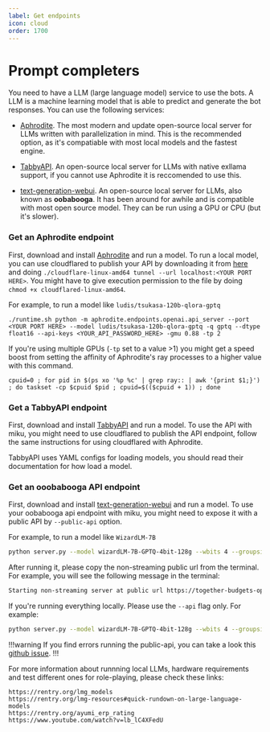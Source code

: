 ```yaml
---
label: Get endpoints
icon: cloud
order: 1700
---
```


# Prompt completers

You need to have a LLM (large language model) service to use the bots. A LLM is a machine learning model that is able to predict and generate the bot responses. You can use the following services:

- [Aphrodite](https://github.com/PygmalionAI/aphrodite-engine). The most modern and update open-source local server for LLMs written with parallelization in mind. This is the recommended option, as it's compatiable with most local models and the fastest engine.

- [TabbyAPI](https://github.com/theroyallab/tabbyAPI). An open-source local server for LLMs with native exllama support, if you cannot use Aphrodite it is reccomended to use this.

- [text-generation-webui](https://github.com/oobabooga/text-generation-webui). An open-source local server for LLMs, also known as **oobabooga**. It has been around for awhile and is compatible with most open source model. They can be run using a GPU or CPU (but it's slower).

### Get an Aphrodite endpoint

First, download and install [Aphrodite](https://github.com/PygmalionAI/aphrodite-engine) and run a model.
To run a local model, you can use cloudflared to publish your API by downloading it from [here](https://github.com/cloudflare/cloudflared/releases/latest/download/cloudflared-linux-amd64) and doing `./cloudflare-linux-amd64 tunnel --url localhost:<YOUR PORT HERE>`. You might have to give execution permission to the file by doing `chmod +x cloudflared-linux-amd64`.

For example, to run a model like `ludis/tsukasa-120b-qlora-gptq`

```
./runtime.sh python -m aphrodite.endpoints.openai.api_server --port <YOUR PORT HERE> --model ludis/tsukasa-120b-qlora-gptq -q gptq --dtype float16 --api-keys <YOUR_API_PASSWORD_HERE> -gmu 0.88 -tp 2
```

If you're using multiple GPUs (`-tp` set to a value >1) you might get a speed boost from setting the affinity of Aphrodite's ray processes to a higher value with this command.

```
cpuid=0 ; for pid in $(ps xo '%p %c' | grep ray:: | awk '{print $1;}') ; do taskset -cp $cpuid $pid ; cpuid=$(($cpuid + 1)) ; done
```

### Get a TabbyAPI endpoint

First, download and install [TabbyAPI](https://github.com/theroyallab/tabbyAPI) and run a model.
To use the API with miku, you might need to use cloudflared to publish the API endpoint, follow the same instructions for using cloudflared with Aphrodite.

TabbyAPI uses YAML configs for loading models, you should read their documentation for how load a model.

### Get an ooobabooga API endpoint

First, download and install [text-generation-webui](https://github.com/oobabooga/text-generation-webui) and run a model.
To use your oobabooga api endpoint with miku, you might need to expose it with a public API by `--public-api` option.

For example, to run a model like `WizardLM-7B`

```bash
python server.py --model wizardLM-7B-GPTQ-4bit-128g --wbits 4 --groupsize 128 --public-api
```

After running it, please copy the non-streaming public url from the terminal. For example, you will see the following message in the terminal:

```bash
Starting non-streaming server at public url https://together-budgets-optimize-distributor.trycloudflare.com/api
```

If you're running everything locally. Please use the `--api` flag only. For example:

```bash
python server.py --model wizardLM-7B-GPTQ-4bit-128g --wbits 4 --groupsize 128 --api
```

!!!warning
If you find errors running the public-api, you can take a look this [github issue](https://github.com/oobabooga/text-generation-webui/issues/1524).
!!!

For more information about runnning local LLMs, hardware requirements and test different ones for role-playing, please check these links:

```
https://rentry.org/lmg_models
https://rentry.org/lmg-resources#quick-rundown-on-large-language-models
https://rentry.org/ayumi_erp_rating
https://www.youtube.com/watch?v=lb_lC4XFedU
```
